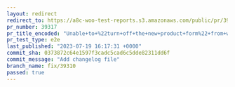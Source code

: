 ```yaml
---
layout: redirect
redirect_to: https://a8c-woo-test-reports.s3.amazonaws.com/public/pr/39317/e2e/index.html
pr_number: 39317
pr_title_encoded: "Unable+to+%22turn+off+the+new+product+form%22+from+within+the+editor"
pr_test_type: e2e
last_published: "2023-07-19 16:17:31 +0000"
commit_sha: 0373872c64e1597f3cadc5cad6c5dde82311dd6f
commit_message: "Add changelog file"
branch_name: fix/39310
passed: true
---
```

